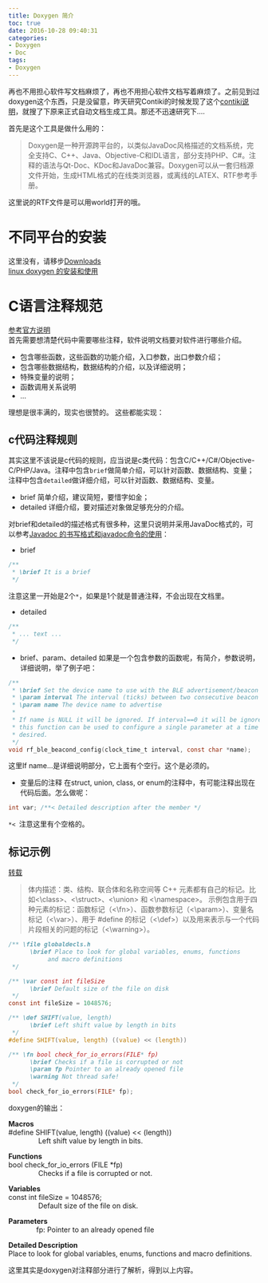 ```yaml
---
title: Doxygen 简介
toc: true
date: 2016-10-28 09:40:31
categories:
- Doxygen
- Doc
tags:
- Doxygen
---
```


再也不用担心软件写文档麻烦了，再也不用担心软件文档写着麻烦了。之前见到过doxygen这个东西，只是没留意，昨天研究Contiki的时候发现了这个[contiki说明](http://dak664.github.io/contiki-doxygen/)，就搜了下原来正式自动文档生成工具。那还不迅速研究下....

<!--more-->
首先是这个工具是做什么用的：
> Doxygen是一种开源跨平台的，以类似JavaDoc风格描述的文档系统，完全支持C、C++、Java、Objective-C和IDL语言，部分支持PHP、C#。注释的语法与Qt-Doc、KDoc和JavaDoc兼容。Doxygen可以从一套归档源文件开始，生成HTML格式的在线类浏览器，或离线的LATEX、RTF参考手册。  

这里说的RTF文件是可以用world打开的哦。

# 不同平台的安装
这里没有，请移步[Downloads](http://www.stack.nl/~dimitri/doxygen/download.html)  
[linux doxygen 的安装和使用](http://blog.csdn.net/blood008/article/details/6567169)

# C语言注释规范
[参考官方说明](http://www.stack.nl/~dimitri/doxygen/manual/docblocks.html#cppblock)  
首先需要想清楚代码中需要哪些注释，软件说明文档要对软件进行哪些介绍。
* 包含哪些函数，这些函数的功能介绍，入口参数，出口参数介绍；
* 包含哪些数据结构，数据结构的介绍，以及详细说明；
* 特殊变量的说明；
* 函数调用关系说明
* ...

理想是很丰满的，现实也很赞的。
这些都能实现：
## c代码注释规则
其实这里不该说是c代码的规则，应当说是c类代码：包含C/C++/C#/Objective-C/PHP/Java。注释中包含`brief`做简单介绍，可以针对函数、数据结构、变量；注释中包含`detailed`做详细介绍，可以针对函数、数据结构、变量。
* brief 简单介绍，建议简短，要惜字如金；
* detailed 详细介绍，要对描述对象做足够充分的介绍。

对brief和detailed的描述格式有很多种，这里只说明并采用JavaDoc格式的，可以参考[Javadoc 的书写格式和javadoc命令的使用](http://blog.csdn.net/yongping8204/article/details/1796667)：
* brief
``` c
/**
 * \brief It is a brief
 */
```
注意这里一开始是2个`*`，如果是1个就是普通注释，不会出现在文档里。

* detailed
``` c
/**
 * ... text ...
 */
```

* brief、param、detailed
如果是一个包含参数的函数呢，有简介，参数说明，详细说明，举了例子吧：
``` c
/**
 * \brief Set the device name to use with the BLE advertisement/beacon daemon
 * \param interval The interval (ticks) between two consecutive beacon bursts
 * \param name The device name to advertise
 *
 * If name is NULL it will be ignored. If interval==0 it will be ignored. Thus,
 * this function can be used to configure a single parameter at a time if so
 * desired.
 */
void rf_ble_beacond_config(clock_time_t interval, const char *name);
```
这里If name...是详细说明部分，它上面有个空行。这个是必须的。

* 变量后的注释
在struct, union, class, or enum的注释中，有可能注释出现在代码后面。怎么做呢：
``` c
int var; /**< Detailed description after the member */
```
`*< `注意这里有个空格的。

## 标记示例
[转载](https://www.ibm.com/developerworks/cn/aix/library/au-learningdoxygen/)

> 体内描述：类、结构、联合体和名称空间等 C++ 元素都有自己的标记。比如<\class>、<\struct>、<\union> 和 <\namespace>。
> 示例包含用于四种元素的标记：函数标记（<\fn>）、函数参数标记（<\param>）、变量名标记（<\var>）、用于 #define 的标记（<\def>）以及用来表示与一个代码片段相关的问题的标记（<\warning>）。
``` c
/** \file globaldecls.h
      \brief Place to look for global variables, enums, functions
           and macro definitions
 */

/** \var const int fileSize
      \brief Default size of the file on disk
 */
const int fileSize = 1048576;

/** \def SHIFT(value, length)
      \brief Left shift value by length in bits
 */
#define SHIFT(value, length) ((value) << (length))

/** \fn bool check_for_io_errors(FILE* fp)
      \brief Checks if a file is corrupted or not
      \param fp Pointer to an already opened file
      \warning Not thread safe!
 */
bool check_for_io_errors(FILE* fp);
```
doxygen的输出：

**Macros**  
#define SHIFT(value, length)   ((value) << (length))  
&emsp;&emsp;&emsp;&emsp; Left shift value by length in bits.

**Functions**  
bool check_for_io_errors (FILE *fp)  
&emsp;&emsp;&emsp;&emsp; Checks if a file is corrupted or not.

**Variables**  
const int fileSize = 1048576;  
&emsp;&emsp;&emsp;&emsp; Default size of the file on disk.  

**Parameters**  
&emsp;&emsp;&emsp;&emsp;fp: Pointer to an already opened file

**Detailed Description**  
Place to look for global variables, enums, functions and macro definitions.  

这里其实是doxygen对注释部分进行了解析，得到以上内容。
